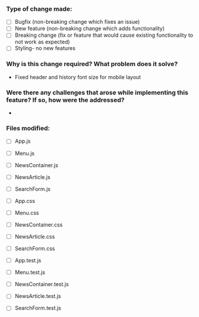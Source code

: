 ### Type of change made:
- [ ] Bugfix (non-breaking change which fixes an issue)
- [ ] New feature (non-breaking change which adds functionality)
- [ ] Breaking change (fix or feature that would cause existing functionality to not work as expected)
- [ ] Styling- no new features
### Why is this change required? What problem does it solve?
- Fixed header and history font size for mobile layout
### Were there any challenges that arose while implementing this feature? If so, how were the addressed?
- 
### Files modified:
- [ ]  App.js
- [ ]  Menu.js
- [ ]  NewsContainer.js
- [ ]  NewsArticle.js
- [ ]  SearchForm.js
- [ ]  App.css
- [ ]  Menu.css
- [ ]  NewsContainer.css
- [ ]  NewsArticle.css
- [ ]  SearchForm.css
- [ ]  App.test.js
- [ ]  Menu.test.js
- [ ]  NewsContainer.test.js
- [ ]  NewsArticle.test.js
- [ ]  SearchForm.test.js


